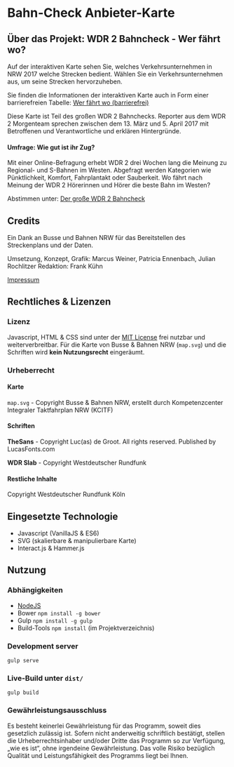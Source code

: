 # Bahn-Check Anbieter-Karte

## Über das Projekt: WDR 2 Bahncheck - Wer fährt wo?
Auf der interaktiven Karte sehen Sie, welches Verkehrsunternehmen in NRW 2017 welche Strecken bedient. Wählen Sie ein Verkehrsunternehmen aus, um seine Strecken hervorzuheben.

Sie finden die Informationen der interaktiven Karte auch in Form einer barrierefreien Tabelle: [Wer fährt wo (barrierefrei)](http://www1.wdr.de/radio/wdr2/aktionen/bahn-check/index.html)

Diese Karte ist Teil des großen WDR 2 Bahnchecks. Reporter aus dem WDR 2 Morgenteam sprechen zwischen dem 13. März und 5. April 2017 mit Betroffenen und Verantwortliche und erklären Hintergründe.

#### Umfrage: Wie gut ist ihr Zug?
Mit einer Online-Befragung erhebt WDR 2 drei Wochen lang die Meinung zu Regional- und S-Bahnen im Westen. Abgefragt werden Kategorien wie Pünktlichkeit, Komfort, Fahrplantakt oder Sauberkeit. Wo fährt nach Meinung der WDR 2 Hörerinnen und Hörer die beste Bahn im Westen?

Abstimmen unter: [Der große WDR 2 Bahncheck](http://www1.wdr.de/radio/wdr2/aktionen/bahn-check/index.html)

## Credits
Ein Dank an Busse und Bahnen NRW für das Bereitstellen des Streckenplans und der Daten.

Umsetzung, Konzept, Grafik: Marcus Weiner, Patricia Ennenbach, Julian Rochlitzer
Redaktion: Frank Kühn

[Impressum](http://www1.wdr.de/impressum/index.html)

## Rechtliches & Lizenzen

### Lizenz

Javascript, HTML & CSS sind unter der [MIT License](/LICENSE) frei nutzbar und weiterverbreitbar.
Für die Karte von Busse & Bahnen NRW (`map.svg`) und die Schriften wird **kein Nutzungsrecht** eingeräumt.

### Urheberrecht

#### Karte
`map.svg` - Copyright Busse & Bahnen NRW, erstellt durch Kompetenzcenter Integraler Taktfahrplan NRW (KCITF)

#### Schriften
**TheSans** - Copyright Luc(as) de Groot. All rights reserved. Published by LucasFonts.com

**WDR Slab** - Copyright Westdeutscher Rundfunk

#### Restliche Inhalte
Copyright Westdeutscher Rundfunk Köln

## Eingesetzte Technologie
- Javascript (VanillaJS & ES6)
- SVG (skalierbare & manipulierbare Karte)
- Interact.js & Hammer.js

## Nutzung

### Abhängigkeiten
- [NodeJS](https://nodejs.org/)
- Bower `npm install -g bower`
- Gulp `npm install -g gulp`
- Build-Tools `npm install` (im Projektverzeichnis)

### Development server
```
gulp serve
```

### Live-Build unter `dist/`
```
gulp build
```

### Gewährleistungsausschluss
Es besteht keinerlei Gewährleistung für das Programm, soweit dies gesetzlich zulässig ist. Sofern nicht anderweitig schriftlich bestätigt, stellen die Urheberrechtsinhaber und/oder Dritte das Programm so zur Verfügung, „wie es ist“, ohne irgendeine Gewährleistung. Das volle Risiko bezüglich Qualität und Leistungsfähigkeit des Programms liegt bei Ihnen.
